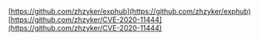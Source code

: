 [https://github.com/zhzyker/exphub](https://github.com/zhzyker/exphub)
[https://github.com/zhzyker/CVE-2020-11444](https://github.com/zhzyker/CVE-2020-11444)
